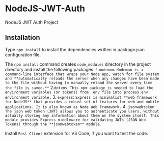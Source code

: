 # NodeJS-JWT-Auth
NodeJS JWT Auth Project

## Installation ##

Type `npm install` to install the dependencies written in package.json configuration file.

The `npm install` command creates `node_modules` directory in the project directory and install the following packages:
1.`nodemon`: `Nodemon is a command-line interface that wraps your Node app, watch for file system and **automatically reloads the server when any changes have been made to the file without having to manually reload the server every time the file is saved.**`
2.`dotenv`: `This npm package is needed to load the environment variables (or tokens) from .env file into process.env environment variable.`
3. `express`: `Express is minimalist **web framework for NodeJS** that provides a robust set of features for web and mobile applications. It is also known as Node Web Framework.`
4. `jsonwebtoken`: `The json web token (JWT) allows you to authenticate you users, without actually storing any information about them on the system itself. This module provides Express middleware for validating JWTs (JSON Web Tokens) through the **jsonwebtoken** module. `

Install `Rest Client` extension for VS Code, if you want to test the code.

